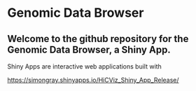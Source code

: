# Genomic Data Browser

## Welcome to the github repository for the Genomic Data Browser, a Shiny App. 
Shiny Apps are interactive web applications built with 

https://simongray.shinyapps.io/HiCViz_Shiny_App_Release/
